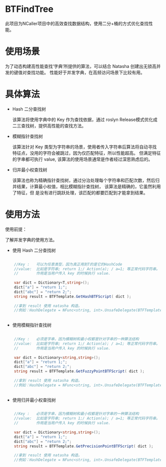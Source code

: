 # BTFindTree
此项目为NCaller项目中的高效查找数据结构，使用二分+桶的方式优化查找性能。

# 使用场景

为了动态构建高性能查找‘字典’所提供的算法，可以结合 Natasha 创建出无锁高并发的键值对查找功能。
性能好于并发字典，在高频访问场景下比较有用。

# 具体算法

- Hash 二分查找树

  该算法将使用字典中的 Key 作为查找依据，通过 roslyn Release模式优化成二三查找树，提供高性能的查找方法。
  
- 模糊指针查找树

  该算法针对 Key 类型为字符串的场景，使用者传入字符串后算法将自动寻找特征点，没用的字符会被跳过，因为仅匹配特征，所以性能超高。
  但满足特征的字串都可执行 value, 该算法的使用场景通常是作者经过深思熟虑后的。
  
 - 归并最小权查找树

    该算法也称为精确指针查找树，通过分治处理每个字符串和匹配次数，然后归并结果，计算最小权值，相比模糊指针查找树，
  该算法是精确的，它虽然利用了特征，但   是没有进行跳跃处理，该匹配的都要匹配到才能拿到结果。  
  



# 使用方法

使用前提：

  了解并发字典的使用方法。


- 使用 Hash 二分查找树

```C# 
  
    //Key :   可以为任意类型，因为真正用到T的是它的HashCode
    //value:  比如是字符串; return 1;/ Action(a); / a=1; 等正常代码字符串。
    //        作用是当用户传入 key 的时候执行 value.
    
    var dict = Dictionary<T,string>();
    dict["a"] = "return 1;";
    dict["abc"] = "return 2;";
    string result = BTFTemplate.GetHashBTFScript( dict );
    
    //拿到 result 使用 natasha 构造。
    //例如：HashDelegate = NFunc<string, int>.UnsafeDelegate(BTFTemplate.GetHashBTFScript(ScriptDict) + "return default;");
    
 ```
 
 - 使用模糊指针查找树
 
 
```C# 
  
    //Key :   必须是字串，因为模糊树和最小权都是针对字串的一种算法结构
    //value:  比如是字符串; return 1;/ Action(a); / a=1; 等正常代码字符串。
    //        作用是当用户传入 key 的时候执行 value.
    
    var dict = Dictionary<string,string>();
    dict["a"] = "return 1;";
    dict["abc"] = "return 2;";
    string result = BTFTemplate.GetFuzzyPointBTFScript( dict );
    
    //拿到 result 使用 natasha 构造。
    //例如：HashDelegate = NFunc<string, int>.UnsafeDelegate(BTFTemplate.GetFuzzyPointBTFScript(ScriptDict) + "return default;");
    
 ```
 
  - 使用归并最小权查找树
 
 
```C# 
  
    //Key :   必须是字串，因为模糊树和最小权都是针对字串的一种算法结构
    //value:  比如是字符串; return 1;/ Action(a); / a=1; 等正常代码字符串。
    //        作用是当用户传入 key 的时候执行 value.
    
    var dict = Dictionary<string,string>();
    dict["a"] = "return 1;";
    dict["abc"] = "return 2;";
    string result = BTFTemplate.GetPrecisionPointBTFScript( dict );
    
    //拿到 result 使用 natasha 构造。
    //例如：HashDelegate = NFunc<string, int>.UnsafeDelegate(BTFTemplate.GetPrecisionPointBTFScript(ScriptDict) + "return default;");
    
 ```  
 
 
 
